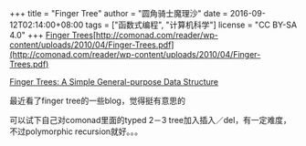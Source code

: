 +++
title = "Finger Tree"
author = "圆角骑士魔理沙"
date = 2016-09-12T02:14:00+08:00
tags = ["函数式编程", "计算机科学"]
license = "CC BY-SA 4.0"
+++
[Finger Trees](http://andrew.gibiansky.com/blog/haskell/finger-trees/)[http://comonad.com/reader/wp-content/uploads/2010/04/Finger-Trees.pdf](http://comonad.com/reader/wp-content/uploads/2010/04/Finger-Trees.pdf)  


[Finger Trees: A Simple General-purpose Data Structure](http://www.staff.city.ac.uk/%7Eross/papers/FingerTree.html)  


最近看了finger tree的一些blog，觉得挺有意思的

可以试下自己对comonad里面的typed 2－3 tree加入插入／del，有一定难度，不过polymorphic recursion就好。。。
